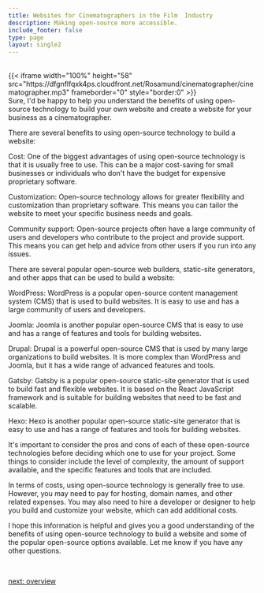 ```yaml
---
title: Websites for Cinematographers in the Film  Industry
description: Making open-source more accessible.
include_footer: false
type: page
layout: single2
---
```


<br>
{{< iframe width="100%" height="58" src="https://dfgnflfqxk4ps.cloudfront.net/Rosamund/cinematographer/cinematographer.mp3" frameborder="0" style="border:0" >}}<br>
Sure, I'd be happy to help you understand the benefits of using open-source technology to build your own website and create a website for your business as a cinematographer.

There are several benefits to using open-source technology to build a website:

Cost: One of the biggest advantages of using open-source technology is that it is usually free to use. This can be a major cost-saving for small businesses or individuals who don't have the budget for expensive proprietary software.

Customization: Open-source technology allows for greater flexibility and customization than proprietary software. This means you can tailor the website to meet your specific business needs and goals.

Community support: Open-source projects often have a large community of users and developers who contribute to the project and provide support. This means you can get help and advice from other users if you run into any issues.

There are several popular open-source web builders, static-site generators, and other apps that can be used to build a website:

WordPress: WordPress is a popular open-source content management system (CMS) that is used to build websites. It is easy to use and has a large community of users and developers.

Joomla: Joomla is another popular open-source CMS that is easy to use and has a range of features and tools for building websites.

Drupal: Drupal is a powerful open-source CMS that is used by many large organizations to build websites. It is more complex than WordPress and Joomla, but it has a wide range of advanced features and tools.

Gatsby: Gatsby is a popular open-source static-site generator that is used to build fast and flexible websites. It is based on the React JavaScript framework and is suitable for building websites that need to be fast and scalable.

Hexo: Hexo is another popular open-source static-site generator that is easy to use and has a range of features and tools for building websites.

It's important to consider the pros and cons of each of these open-source technologies before deciding which one to use for your project. Some things to consider include the level of complexity, the amount of support available, and the specific features and tools that are included.

In terms of costs, using open-source technology is generally free to use. However, you may need to pay for hosting, domain names, and other related expenses. You may also need to hire a developer or designer to help you build and customize your website, which can add additional costs.

I hope this information is helpful and gives you a good understanding of the benefits of using open-source technology to build a website and some of the popular open-source options available. Let me know if you have any other questions.

<br>

<a href="https://workdojos.com/cinematographer/overview">next: overview</a>
<br>
</p>
